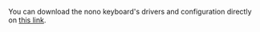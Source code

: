You can download the nono keyboard's drivers and configuration directly on [this link](http://puu.sh/l6urN/4b6bc800f2.zip).